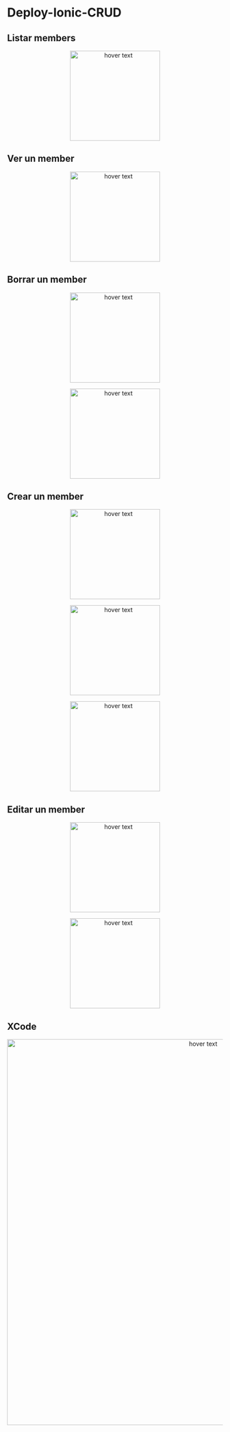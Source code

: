 # Deploy-Ionic-CRUD

## Listar members 
<p align="center">
  <img src="https://raw.githubusercontent.com/christopherwilliamflores/Deploy-Ionic-CRUD/main/figures/list.PNG" width="210" title="hover text">
</p>

## Ver un member

<p align="center">
  <img src="https://raw.githubusercontent.com/christopherwilliamflores/Deploy-Ionic-CRUD/main/figures/view.PNG" width="210" title="hover text">
</p>

## Borrar un member

<p align="center">
  <img src="https://raw.githubusercontent.com/christopherwilliamflores/Deploy-Ionic-CRUD/main/figures/delete.png" width="210" title="hover text">
</p>

<p align="center">
  <img src="https://raw.githubusercontent.com/christopherwilliamflores/Deploy-Ionic-CRUD/main/figures/list_delete.PNG" width="210" title="hover text">
</p>


## Crear un member
<p align="center">
  <img src="https://raw.githubusercontent.com/christopherwilliamflores/Deploy-Ionic-CRUD/main/figures/create.PNG" width="210" title="hover text">
</p>


<p align="center">
  <img src="https://raw.githubusercontent.com/christopherwilliamflores/Deploy-Ionic-CRUD/main/figures/list_create.PNG" width="210" title="hover text">
</p>

<p align="center">
  <img src="https://raw.githubusercontent.com/christopherwilliamflores/Deploy-Ionic-CRUD/main/figures/view_create.PNG" width="210" title="hover text">
</p>

## Editar un member

<p align="center">
  <img src="https://raw.githubusercontent.com/christopherwilliamflores/Deploy-Ionic-CRUD/main/figures/edit.png" width="210" title="hover text">
</p>

<p align="center">
  <img src="https://raw.githubusercontent.com/christopherwilliamflores/Deploy-Ionic-CRUD/main/figures/view_edit.PNG" width="210" title="hover text">
</p>

## XCode

<p align="center">
  <img src="https://raw.githubusercontent.com/christopherwilliamflores/Deploy-Ionic-CRUD/main/figures/ide.png" width="900" title="hover text">

</p>